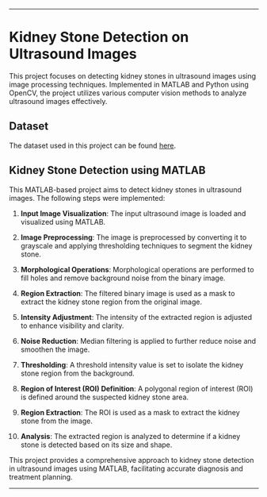
---

# Kidney Stone Detection on Ultrasound Images

This project focuses on detecting kidney stones in ultrasound images using image processing techniques. Implemented in MATLAB and Python using OpenCV, the project utilizes various computer vision methods to analyze ultrasound images effectively.

## Dataset

The dataset used in this project can be found [here](https://www.ultrasound-images.com/kidneys/). 

## Kidney Stone Detection using MATLAB

This MATLAB-based project aims to detect kidney stones in ultrasound images. The following steps were implemented:

1. **Input Image Visualization**: The input ultrasound image is loaded and visualized using MATLAB.

2. **Image Preprocessing**: The image is preprocessed by converting it to grayscale and applying thresholding techniques to segment the kidney stone.

3. **Morphological Operations**: Morphological operations are performed to fill holes and remove background noise from the binary image.

4. **Region Extraction**: The filtered binary image is used as a mask to extract the kidney stone region from the original image.

5. **Intensity Adjustment**: The intensity of the extracted region is adjusted to enhance visibility and clarity.

6. **Noise Reduction**: Median filtering is applied to further reduce noise and smoothen the image.

7. **Thresholding**: A threshold intensity value is set to isolate the kidney stone region from the background.

8. **Region of Interest (ROI) Definition**: A polygonal region of interest (ROI) is defined around the suspected kidney stone area.

9. **Region Extraction**: The ROI is used as a mask to extract the kidney stone from the image.

10. **Analysis**: The extracted region is analyzed to determine if a kidney stone is detected based on its size and shape.

This project provides a comprehensive approach to kidney stone detection in ultrasound images using MATLAB, facilitating accurate diagnosis and treatment planning.

---

